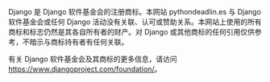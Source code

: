 <p>Django 是 Django 软件基金会的注册商标。本网站 pythondeadlin.es 与 Django 软件基金会或任何 Django 活动没有关联、认可或赞助关系。本网站上使用的所有商标和标志仍然是其各自所有者的财产。对 Django 或其他商标的任何引用仅供参考，不暗示与商标持有者有任何关联。</p>
<p>有关 Django 软件基金会及其商标的更多信息，请访问 <a href="https://www.djangoproject.com/foundation/">https://www.djangoproject.com/foundation/</a>。</p>
